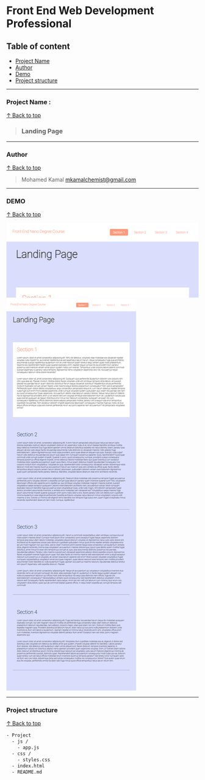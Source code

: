 # Front End Web Development Professional 
## Table of content 
  - [Project Name](#project-name)
  - [Author](#author)
  - [Demo](#demo)
  - [Project structure](#project-structure)

-----------------------

### Project Name :

[ &UpArrow; Back to top](#table-of-content)
> ### Landing Page

-----------------------

### Author

[ &UpArrow; Back to top](#table-of-content)
> Mohamed Kamal <mkamalchemist@gmail.com>

-----------------

### DEMO

[ &UpArrow; Back to top](#table-of-content)

![Hero section image](demo/hero.png)
![Full page image](demo/full.png)

-----------------

### Project structure

[ &UpArrow; Back to top](#table-of-content)
```
- Project
  - js /
    - app.js
  - css /
    - styles.css
  - index.html
  - README.md
```

